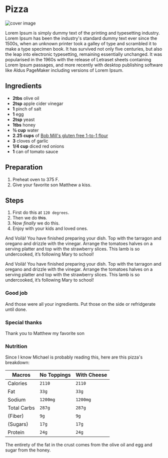 # Pizza

![cover image](https://images.squarespace-cdn.com/content/v1/56e5d2f41d07c0743d280eb3/1583364690373-N49TCF9ZNK2AKHENDPHQ/200304-Kens+Artisan+Pizza-132.jpg)

Lorem Ipsum is simply dummy text of the printing and typesetting industry. Lorem Ipsum has been the industry's standard dummy text ever since the 1500s, when an unknown printer took a galley of type and scrambled it to make a type specimen book. It has survived not only five centuries, but also the leap into electronic typesetting, remaining essentially unchanged. It was popularised in the 1960s with the release of Letraset sheets containing Lorem Ipsum passages, and more recently with desktop publishing software like Aldus PageMaker including versions of Lorem Ipsum.

## Ingredients
- **2tbs** olive oil
- **2tsp** apple cider vinegar
- **1** pinch of salt
- **1** egg
- **2tsp** yeast
- **1tbs** honey
- **¾ cup** water
- **2.25 cups** of [Bob Mill's gluten free 1-to-1 flour](https://www.bobsredmill.com/gluten-free-1-to-1-baking-flour.html)
- **3** cloves of garlic
- **1/4 cup** diced red onions
- **1** can of tomato sauce


## Preparation
1. Preheat oven to 375 F.
2. Give your favorite son Matthew a kiss.

## Steps
1. First do this at `120 degrees`. 
2. Then we do ~~this~~.
3. Now _finally_ we do this.
4. Enjoy with your kids and loved ones.

And Voilà! You have finished preparing your dish. Top with the tarragon and oregano and drizzle with the vinegar. Arrange the tomatoes halves on a serving platter and top with the strawberry slices. This lamb is so undercooked, it’s following Mary to school!

And Voilà! You have finished preparing your dish. Top with the tarragon and oregano and drizzle with the vinegar. Arrange the tomatoes halves on a serving platter and top with the strawberry slices. This lamb is so undercooked, it’s following Mary to school!

### Good job
And those were all your ingredients. Put those on the side or refridgerate until done.

### Special thanks
Thank you to Matthew my favorite son

### Nutrition

Since I know Michael is probably reading this, here are this pizza's breakdown:

| Macros      | No Toppings   | With Cheese |
| ----------- | ------------- | ----------- |
| Calories    | `2110`        | `2110`      |
| Fat         | `33g`         | `33g`       |
| Sodium      | `1200mg`      | `1200mg`    |
| Total Carbs | `287g`        | `287g`      |
| (Fiber)     | `9g`          | `9g`        |
| (Sugars)    | `17g`         | `17g`       |
| Protein     | `24g`         | `24g`       |

The entirety of the fat in the crust comes from the olive oil and egg and sugar from the honey.